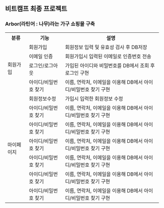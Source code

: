 ## 비트캠프 최종 프로젝트
### Arbor(라틴어 : 나무)라는 가구 쇼핑몰 구축

<table>
  <tr>
    <th>분류</th>
    <th>기능</th>
    <th>설명</th>
  </tr>
  <tr>
    <td rowspan="4">회원가입</td>
    <td>회원가입</td>
    <td>회원정보 입력 및 유효성 검사 후 DB저장</td>
  </tr>
  <tr>
    <td>이메일 인증</td>
    <td>회원가입시 입력된 이메일로 인증번호 전송</td>
  </tr>
  <tr>
    <td>로그인/로그아웃</td>
    <td>가입된 아이디와 비밀번호를 DB에서 조회 후 로그인 구현</td>
  </tr>
  <tr>
    <td>아이디/비밀번호 찾기</td>
    <td>이름, 연락처, 이메일을 이용해 DB에서 아이디/비밀번호 찾기 구현</td>
  </tr>
  <tr>
    <td rowspan="7">마이페이지</td>
    <td>회원정보수정</td>
    <td>가입시 입력한 회원정보 수정</td>
  </tr>
  <tr>
    <td>아이디/비밀번호 찾기</td>
    <td>이름, 연락처, 이메일을 이용해 DB에서 아이디/비밀번호 찾기 구현</td>
  </tr>
  <tr>
    <td>아이디/비밀번호 찾기</td>
    <td>이름, 연락처, 이메일을 이용해 DB에서 아이디/비밀번호 찾기 구현</td>
  </tr>
  <tr>
    <td>아이디/비밀번호 찾기</td>
    <td>이름, 연락처, 이메일을 이용해 DB에서 아이디/비밀번호 찾기 구현</td>
  </tr>
  <tr>
    <td>아이디/비밀번호 찾기</td>
    <td>이름, 연락처, 이메일을 이용해 DB에서 아이디/비밀번호 찾기 구현</td>
  </tr>
  <tr>
    <td>아이디/비밀번호 찾기</td>
    <td>이름, 연락처, 이메일을 이용해 DB에서 아이디/비밀번호 찾기 구현</td>
  </tr>
  <tr>
    <td>아이디/비밀번호 찾기</td>
    <td>이름, 연락처, 이메일을 이용해 DB에서 아이디/비밀번호 찾기 구현</td>
  </tr>
</table>
